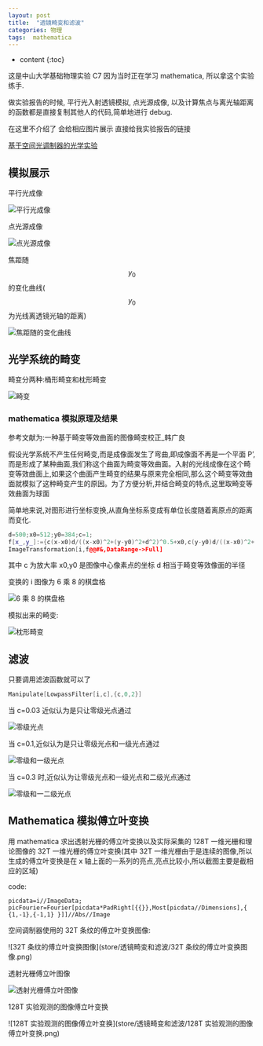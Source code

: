 ```yaml
---
layout: post
title:  "透镜畸变和滤波"
categories: 物理
tags:  mathematica
---
```


* content
{:toc}

这是中山大学基础物理实验 C7 因为当时正在学习 mathematica, 所以拿这个实验练手.

做实验报告的时候, 平行光入射透镜模拟, 点光源成像, 以及计算焦点与离光轴距离的函数都是直接复制其他人的代码,简单地进行 debug.

在这里不介绍了 会给相应图片展示
直接给我实验报告的链接

[基于空间光调制器的光学实验](store/透镜畸变和滤波/c7wan.pdf)

## 模拟展示
平行光成像

![平行光成像](store/透镜畸变和滤波/平行光.png)

点光源成像

![点光源成像](store/透镜畸变和滤波/点光源.png)

焦距随 $$y_0$$的变化曲线($$y_0$$为光线离透镜光轴的距离)

![焦距随的变化曲线](store/透镜畸变和滤波/焦距.png)

## 光学系统的畸变

畸变分两种:桶形畸变和枕形畸变

![畸变](store/透镜畸变和滤波/畸形类型.png)

### mathematica 模拟原理及结果

参考文献为:一种基于畸变等效曲面的图像畸变校正_韩广良

假设光学系统不产生任何畸变,而是成像面发生了弯曲,即成像面不再是一个平面 P’,而是形成了某种曲面,我们称这个曲面为畸变等效曲面。入射的光线成像在这个畸变等效曲面上,如果这个曲面产生畸变的结果与原来完全相同,那么这个畸变等效曲面就模拟了这种畸变产生的原因。为了方便分析,并结合畸变的特点,这里取畸变等效曲面为球面

简单地来说,对图形进行坐标变换,从直角坐标系变成有单位长度随着离原点的距离而变化.
```cpp
d=500;x0=512;y0=384;c=1;
f[x_,y_]:={c(x-x0)d/((x-x0)^2+(y-y0)^2+d^2)^0.5+x0,c(y-y0)d/((x-x0)^2+(y-y0)^2+d^2)^0.5+y0}
ImageTransformation[i,f@@#&,DataRange->Full]
```
其中 c 为放大率 x0,y0 是图像中心像素点的坐标 d 相当于畸变等效像面的半径

变换的 i 图像为 6 乘 8 的棋盘格

![6 乘 8 的棋盘格](store/透镜畸变和滤波/棋盘格.png)

模拟出来的畸变:

![枕形畸变](store/透镜畸变和滤波/枕形畸变.png)

## 滤波
只要调用滤波函数就可以了
```cpp
Manipulate[LowpassFilter[i,c],{c,0,2}]
```
当 c=0.03 近似认为是只让零级光点通过

![零级光点](store/透镜畸变和滤波/零级光点.png)

当 c=0.1,近似认为是只让零级光点和一级光点通过

![零级和一级光点](store/透镜畸变和滤波/零级和一级光点.png)

当 c=0.3 时,近似认为让零级光点和一级光点和二级光点通过

![零级和一二级光点](store/透镜畸变和滤波/零级和一二级光点.png)

## Mathematica 模拟傅立叶变换
用 mathematica 求出透射光栅的傅立叶变换以及实际采集的 128T 一维光栅和理论图像的 32T 一维光栅的傅立叶变换(其中 32T 一维光栅由于是连续的图像,所以生成的傅立叶变换是在 x 轴上面的一系列的亮点,亮点比较小,所以截图主要是截相应的区域)

code:
```
picdata=i//ImageData;
picFourier=Fourier[picdata*PadRight[{{}},Most[picdata//Dimensions],{ {1,-1},{-1,1} }]]//Abs//Image
```
空间调制器使用的 32T 条纹的傅立叶变换图像:

![32T 条纹的傅立叶变换图像](store/透镜畸变和滤波/32T 条纹的傅立叶变换图像.png)

透射光栅傅立叶图像

![透射光栅傅立叶图像](store/透镜畸变和滤波/透射光栅傅立叶图像.png)

128T 实验观测的图像傅立叶变换

![128T 实验观测的图像傅立叶变换](store/透镜畸变和滤波/128T 实验观测的图像傅立叶变换.png)
